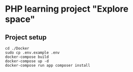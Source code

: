 # PHP learning project "Explore space"

## Project setup
```
cd ./Docker
sudo cp .env.example .env
docker-compose build
docker-compose up -d
docker-compose run app composer install
```
